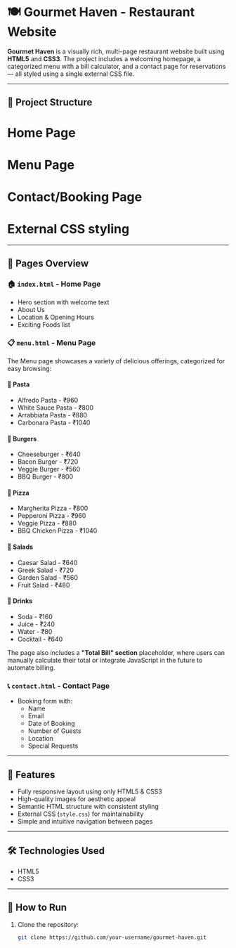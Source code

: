 # 🍽️ Gourmet Haven - Restaurant Website

**Gourmet Haven** is a visually rich, multi-page restaurant website built using **HTML5** and **CSS3**. The project includes a welcoming homepage, a categorized menu with a bill calculator, and a contact page for reservations — all styled using a single external CSS file.

---

## 📁 Project Structure
 # Home Page
 # Menu Page
 # Contact/Booking Page
 # External CSS styling

---

## 📄 Pages Overview

### 🏠 `index.html` - Home Page
- Hero section with welcome text
- About Us
- Location & Opening Hours
- Exciting Foods list

### 📋 `menu.html` - Menu Page

The Menu page showcases a variety of delicious offerings, categorized for easy browsing:

#### 🍝 Pasta
- Alfredo Pasta - ₹960  
- White Sauce Pasta - ₹800  
- Arrabbiata Pasta - ₹880  
- Carbonara Pasta - ₹1040  

#### 🍔 Burgers
- Cheeseburger - ₹640  
- Bacon Burger - ₹720  
- Veggie Burger - ₹560  
- BBQ Burger - ₹800  

#### 🍕 Pizza
- Margherita Pizza - ₹800  
- Pepperoni Pizza - ₹960  
- Veggie Pizza - ₹880  
- BBQ Chicken Pizza - ₹1040  

#### 🥗 Salads
- Caesar Salad - ₹640  
- Greek Salad - ₹720  
- Garden Salad - ₹560  
- Fruit Salad - ₹480  

#### 🥤 Drinks
- Soda - ₹160  
- Juice - ₹240  
- Water - ₹80  
- Cocktail - ₹640  

The page also includes a **"Total Bill" section** placeholder, where users can manually calculate their total or integrate JavaScript in the future to automate billing.


### 📞 `contact.html` - Contact Page
- Booking form with:
  - Name
  - Email
  - Date of Booking
  - Number of Guests
  - Location
  - Special Requests

---

## 🎨 Features

- Fully responsive layout using only HTML5 & CSS3
- High-quality images for aesthetic appeal
- Semantic HTML structure with consistent styling
- External CSS (`style.css`) for maintainability
- Simple and intuitive navigation between pages

---

## 🛠️ Technologies Used

- HTML5
- CSS3

---

## 🚀 How to Run

1. Clone the repository:
   ```bash
   git clone https://github.com/your-username/gourmet-haven.git

